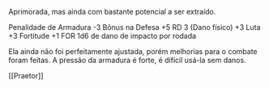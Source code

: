 Aprimorada, mas ainda com bastante potencial a ser extraído.

Penalidade de Armadura -3
Bônus na Defesa +5
RD 3 (Dano físico)
+3 Luta
+3 Fortitude
+1 FOR
1d6 de dano de impacto por rodada

Ela ainda não foi perfeitamente ajustada, porém melhorias para o combate foram feitas. A pressão da armadura é forte, é difícil usá-la sem danos.

[[Praetor]]